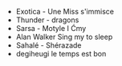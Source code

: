 - Exotica - Une Miss s'immisce
- Thunder - dragons
- Sarsa - Motyle I Ćmy
- Alan Walker Sing my to sleep
- Sahalé - Shérazade
- degiheugi le temps est bon
